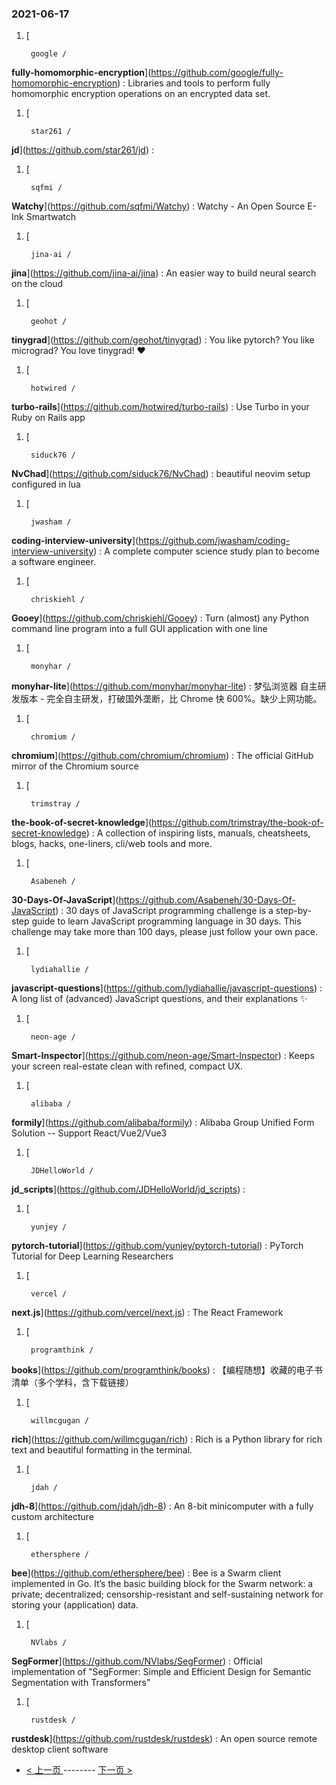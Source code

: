 ### 2021-06-17 
1. [
    

        google /
**fully-homomorphic-encryption**](https://github.com/google/fully-homomorphic-encryption) : Libraries and tools to perform fully homomorphic encryption operations on an encrypted data set.
1. [
    

        star261 /
**jd**](https://github.com/star261/jd) : 
1. [
    

        sqfmi /
**Watchy**](https://github.com/sqfmi/Watchy) : Watchy - An Open Source E-Ink Smartwatch
1. [
    

        jina-ai /
**jina**](https://github.com/jina-ai/jina) : An easier way to build neural search on the cloud
1. [
    

        geohot /
**tinygrad**](https://github.com/geohot/tinygrad) : You like pytorch? You like micrograd? You love tinygrad! ❤️
1. [
    

        hotwired /
**turbo-rails**](https://github.com/hotwired/turbo-rails) : Use Turbo in your Ruby on Rails app
1. [
    

        siduck76 /
**NvChad**](https://github.com/siduck76/NvChad) : beautiful neovim setup configured in lua
1. [
    

        jwasham /
**coding-interview-university**](https://github.com/jwasham/coding-interview-university) : A complete computer science study plan to become a software engineer.
1. [
    

        chriskiehl /
**Gooey**](https://github.com/chriskiehl/Gooey) : Turn (almost) any Python command line program into a full GUI application with one line
1. [
    

        monyhar /
**monyhar-lite**](https://github.com/monyhar/monyhar-lite) : 梦弘浏览器 自主研发版本 - 完全自主研发，打破国外垄断，比 Chrome 快 600%。缺少上网功能。
1. [
    

        chromium /
**chromium**](https://github.com/chromium/chromium) : The official GitHub mirror of the Chromium source
1. [
    

        trimstray /
**the-book-of-secret-knowledge**](https://github.com/trimstray/the-book-of-secret-knowledge) : A collection of inspiring lists, manuals, cheatsheets, blogs, hacks, one-liners, cli/web tools and more.
1. [
    

        Asabeneh /
**30-Days-Of-JavaScript**](https://github.com/Asabeneh/30-Days-Of-JavaScript) : 30 days of JavaScript programming challenge is a step-by-step guide to learn JavaScript programming language in 30 days. This challenge may take more than 100 days, please just follow your own pace.
1. [
    

        lydiahallie /
**javascript-questions**](https://github.com/lydiahallie/javascript-questions) : A long list of (advanced) JavaScript questions, and their explanations ✨
1. [
    

        neon-age /
**Smart-Inspector**](https://github.com/neon-age/Smart-Inspector) : Keeps your screen real-estate clean with refined, compact UX.
1. [
    

        alibaba /
**formily**](https://github.com/alibaba/formily) : Alibaba Group Unified Form Solution -- Support React/Vue2/Vue3
1. [
    

        JDHelloWorld /
**jd_scripts**](https://github.com/JDHelloWorld/jd_scripts) : 
1. [
    

        yunjey /
**pytorch-tutorial**](https://github.com/yunjey/pytorch-tutorial) : PyTorch Tutorial for Deep Learning Researchers
1. [
    

        vercel /
**next.js**](https://github.com/vercel/next.js) : The React Framework
1. [
    

        programthink /
**books**](https://github.com/programthink/books) : 【编程随想】收藏的电子书清单（多个学科，含下载链接）
1. [
    

        willmcgugan /
**rich**](https://github.com/willmcgugan/rich) : Rich is a Python library for rich text and beautiful formatting in the terminal.
1. [
    

        jdah /
**jdh-8**](https://github.com/jdah/jdh-8) : An 8-bit minicomputer with a fully custom architecture
1. [
    

        ethersphere /
**bee**](https://github.com/ethersphere/bee) : Bee is a Swarm client implemented in Go. It’s the basic building block for the Swarm network: a private; decentralized; censorship-resistant and self-sustaining network for storing your (application) data.
1. [
    

        NVlabs /
**SegFormer**](https://github.com/NVlabs/SegFormer) : Official implementation of "SegFormer: Simple and Efficient Design for Semantic Segmentation with Transformers"
1. [
    

        rustdesk /
**rustdesk**](https://github.com/rustdesk/rustdesk) : An open source remote desktop client software 

- [ < 上一页 ](https://github.com/able8/github-trending-daily-record/blob/master/2021-06-16.md) -------- [ 下一页 > ](https://github.com/able8/github-trending-daily-record/blob/master/2021-06-18.md)